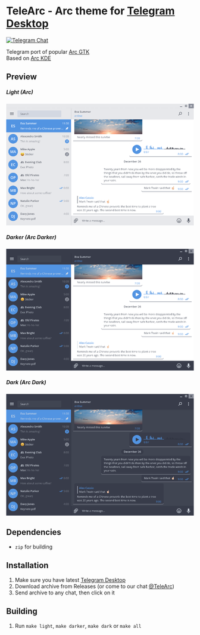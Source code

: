 # TeleArc - Arc theme for [Telegram Desktop][telegram_desktop]
[![Telegram Chat](https://img.shields.io/badge/chat-on%20telegram-0d86d7.svg?style=flat)][telegram_channel]

Telegram port of popular [Arc GTK][arc_gtk]  
Based on [Arc KDE][arc_kde]

## Preview
##### Light (Arc)
<img src="https://raw.githubusercontent.com/MrYadro/TeleArc/master/light_preview.png" alt="Light preview" style="width:903;height:584">

##### Darker (Arc Darker)
<img src="https://raw.githubusercontent.com/MrYadro/TeleArc/master/darker_preview.png" alt="Darker preview" style="width:903;height:584">

##### Dark (Arc Dark)
<img src="https://raw.githubusercontent.com/MrYadro/TeleArc/master/dark_preview.png" alt="Dark preview" style="width:903;height:584">

## Dependencies
- `zip` for building

## Installation
1. Make sure you have latest [Telegram Desktop][telegram_desktop]
2. Download archive from Releases (or come to our chat [@TeleArc][telegram_channel])
3. Send archive to any chat, then click on it

## Building
1. Run `make light`, `make darker`, `make dark` or `make all`

[telegram_desktop]: https://desktop.telegram.org
[arc_gtk]: https://github.com/horst3180/arc-theme
[arc_kde]: https://github.com/PapirusDevelopmentTeam/arc-kde
[telegram_channel]: https://t.me/TeleArc
